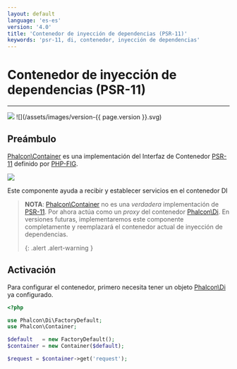 ```yaml
---
layout: default
language: 'es-es'
version: '4.0'
title: 'Contenedor de inyección de dependencias (PSR-11)'
keywords: 'psr-11, di, contenedor, inyección de dependencias'
---
```


# Contenedor de inyección de dependencias (PSR-11)
- - -
![](/assets/images/document-status-stable-success.svg) ![](/assets/images/version-{{ page.version }}.svg)

## Preámbulo
[Phalcon\Container](api/phalcon_container#container) es una implementación del Interfaz de Contenedor [PSR-11](https://www.php-fig.org/psr/psr-11/) definido por [PHP-FIG](https://www.php-fig.org/).

![](/assets/images/implements-psr--11-blue.svg)

Este componente ayuda a recibir y establecer servicios en el contenedor DI

> **NOTA**: [Phalcon\Container](api/phalcon_container#container) no es una _verdadera_ implementación de [PSR-11](https://www.php-fig.org/psr/psr-11/). Por ahora actúa como un *proxy* del contenedor [Phalcon\Di](di). En versiones futuras, implementaremos este componente completamente y reemplazará el contenedor actual de inyección de dependencias. 
> 
> {: .alert .alert-warning }

## Activación
Para configurar el contenedor, primero necesita tener un objeto [Phalcon\Di](di) ya configurado.

```php
<?php

use Phalcon\Di\FactoryDefault;
use Phalcon\Container;

$default   = new FactoryDefault();
$container = new Container($default);

$request = $container->get('request');
```

